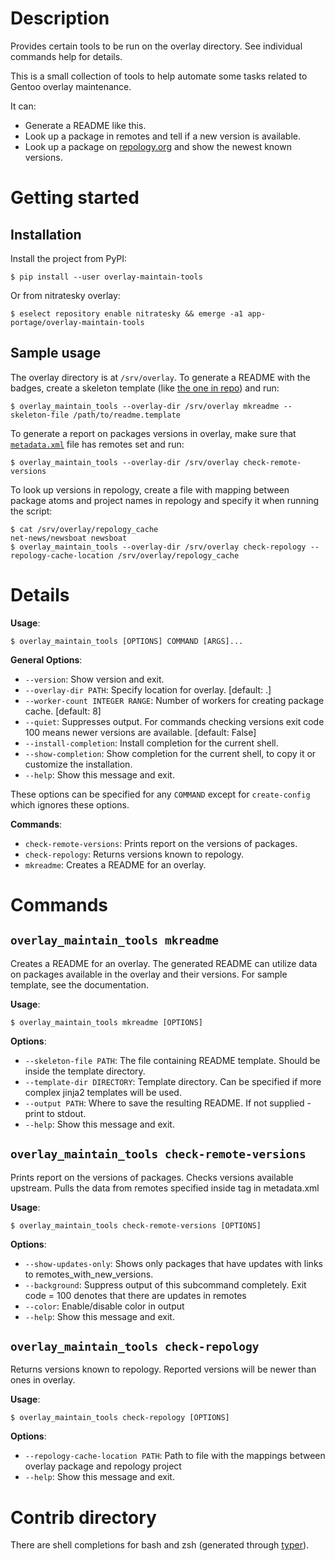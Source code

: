 # Description

Provides certain tools to be run on the overlay directory. See individual commands help for details.

This is a small collection of tools to help automate some tasks related to Gentoo overlay maintenance.

It can:

* Generate a README like this.
* Look up a package in remotes and tell if a new version is available.
* Look up a package on [repology.org](https://repology.org) and show the newest known versions.

# Getting started

## Installation

Install the project from PyPI:

```console
$ pip install --user overlay-maintain-tools
```

Or from nitratesky overlay:

```console
$ eselect repository enable nitratesky && emerge -a1 app-portage/overlay-maintain-tools
```

## Sample usage

The overlay directory is at `/srv/overlay`. To generate a README with the badges, create a skeleton template
(like [the one in repo](https://raw.githubusercontent.com/VTimofeenko/overlay-maintain-tools/master/docs/templates/skeleton.jinja2)) and run:

```
$ overlay_maintain_tools --overlay-dir /srv/overlay mkreadme --skeleton-file /path/to/readme.template
```

To generate a report on packages versions in overlay, make sure that [`metadata.xml`](https://devmanual.gentoo.org/ebuild-writing/misc-files/metadata/index.html) file has remotes set and run:

```
$ overlay_maintain_tools --overlay-dir /srv/overlay check-remote-versions
```

To look up versions in repology, create a file with mapping between package atoms and project names in repology and specify it when running the script:

```
$ cat /srv/overlay/repology_cache
net-news/newsboat newsboat
$ overlay_maintain_tools --overlay-dir /srv/overlay check-repology --repology-cache-location /srv/overlay/repology_cache
```

# Details

**Usage**:

```console
$ overlay_maintain_tools [OPTIONS] COMMAND [ARGS]...
```

**General Options**:

* `--version`: Show version and exit.
* `--overlay-dir PATH`: Specify location for overlay.  [default: .]
* `--worker-count INTEGER RANGE`: Number of workers for creating package cache.  [default: 8]
* `--quiet`: Suppresses output. For commands checking versions exit code 100 means newer versions are available.  [default: False]
* `--install-completion`: Install completion for the current shell.
* `--show-completion`: Show completion for the current shell, to copy it or customize the installation.
* `--help`: Show this message and exit.

These options can be specified for any `COMMAND` except for  `create-config` which ignores these options.

**Commands**:

* `check-remote-versions`: Prints report on the versions of packages.
* `check-repology`: Returns versions known to repology.
* `mkreadme`: Creates a README for an overlay.

# Commands
## `overlay_maintain_tools mkreadme`

Creates a README for an overlay. The generated README can utilize data on packages
available in the overlay and their versions. For sample template, see the documentation.

**Usage**:

```console
$ overlay_maintain_tools mkreadme [OPTIONS]
```

**Options**:

* `--skeleton-file PATH`: The file containing README template. Should be inside the template directory.
* `--template-dir DIRECTORY`: Template directory. Can be specified if more complex jinja2 templates will be used.
* `--output PATH`: Where to save the resulting README. If not supplied - print to stdout.
* `--help`: Show this message and exit.
## `overlay_maintain_tools check-remote-versions`

Prints report on the versions of packages. Checks versions available upstream.
Pulls the data from remotes specified inside <upstream> tag in metadata.xml

**Usage**:

```console
$ overlay_maintain_tools check-remote-versions [OPTIONS]
```

**Options**:

* `--show-updates-only`: Shows only packages that have updates with links to remotes_with_new_versions.
* `--background`: Suppress output of this subcommand completely. Exit code = 100 denotes that there are updates in remotes
* `--color`: Enable/disable color in output
* `--help`: Show this message and exit.
## `overlay_maintain_tools check-repology`

Returns versions known to repology. Reported versions will be newer than ones in overlay.

**Usage**:

```console
$ overlay_maintain_tools check-repology [OPTIONS]
```

**Options**:

* `--repology-cache-location PATH`: Path to file with the mappings between overlay package and repology project
* `--help`: Show this message and exit.

# Contrib directory

There are shell completions for bash and zsh (generated through [typer](typer.tiangolo.com/)).

